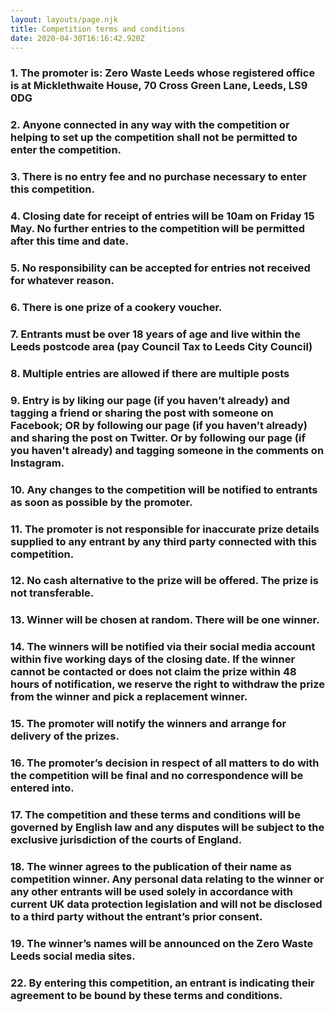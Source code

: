 ```yaml
---
layout: layouts/page.njk
title: Competition terms and conditions
date: 2020-04-30T16:16:42.920Z
---
```

### 1. The promoter is: Zero Waste Leeds whose registered office is at Micklethwaite House, 70 Cross Green Lane, Leeds, LS9 0DG

### 2. Anyone connected in any way with the competition or helping to set up the competition shall not be permitted to enter the competition.

### 3. There is no entry fee and no purchase necessary to enter this competition.

### 4. Closing date for receipt of entries will be 10am on Friday 15 May. No further entries to the competition will be permitted after this time and date.

### 5. No responsibility can be accepted for entries not received for whatever reason.

### 6. There is one prize of a cookery voucher. 

### 7. Entrants must be over 18 years of age and live within the Leeds postcode area (pay Council Tax to Leeds City Council)

### 8. Multiple entries are allowed if there are multiple posts

### 9. Entry is by liking our page (if you haven’t already) and tagging a friend or sharing the post with someone on Facebook; OR by following our page (if you haven’t already) and sharing the post on Twitter. Or by following our page (if you haven't already) and tagging someone in the comments on Instagram.

### 10. Any changes to the competition will be notified to entrants as soon as possible by the promoter.

### 11. The promoter is not responsible for inaccurate prize details supplied to any entrant by any third party connected with this competition.

### 12. No cash alternative to the prize will be offered. The prize is not transferable.

### 13. Winner will be chosen at random. There will be one winner. 

### 14. The winners will be notified via their social media account within five working days of the closing date. If the winner cannot be contacted or does not claim the prize within 48 hours of notification, we reserve the right to withdraw the prize from the winner and pick a replacement winner.

### 15. The promoter will notify the winners and arrange for delivery of the prizes.

### 16. The promoter’s decision in respect of all matters to do with the competition will be final and no correspondence will be entered into.

### 17. The competition and these terms and conditions will be governed by English law and any disputes will be subject to the exclusive jurisdiction of the courts of England.

### 18. The winner agrees to the publication of their name as competition winner. Any personal data relating to the winner or any other entrants will be used solely in accordance with current UK data protection legislation and will not be disclosed to a third party without the entrant’s prior consent.

### 19. The winner’s names will be announced on the Zero Waste Leeds social media sites.

### 22. By entering this competition, an entrant is indicating their agreement to be bound by these terms and conditions.